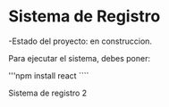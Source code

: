 <h1>Sistema de Registro </h1>

-Estado del proyecto: en construccion.

Para ejecutar el sistema, debes poner:

'''npm install react ````

Sistema de registro 2
